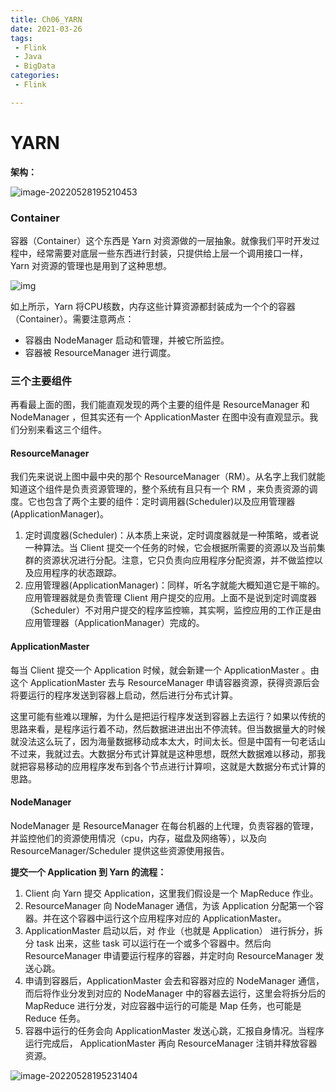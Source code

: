 ```yaml
---
title: Ch06_YARN
date: 2021-03-26
tags:
 - Flink
 - Java
 - BigData
categories:
 - Flink

---
```


# YARN

**架构：**

![image-20220528195210453](https://markdown-1301334775.cos.eu-frankfurt.myqcloud.com/image-20220528195210453.png)



### **Container**

容器（Container）这个东西是 Yarn 对资源做的一层抽象。就像我们平时开发过程中，经常需要对底层一些东西进行封装，只提供给上层一个调用接口一样，Yarn 对资源的管理也是用到了这种思想。

![img](https://markdown-1301334775.cos.eu-frankfurt.myqcloud.com/7fd3a_1440w.jpeg)

如上所示，Yarn 将CPU核数，内存这些计算资源都封装成为一个个的容器（Container）。需要注意两点：

- 容器由 NodeManager 启动和管理，并被它所监控。
- 容器被 ResourceManager 进行调度。



### **三个主要组件**

再看最上面的图，我们能直观发现的两个主要的组件是 ResourceManager 和 NodeManager ，但其实还有一个 ApplicationMaster 在图中没有直观显示。我们分别来看这三个组件。

#### **ResourceManager**

我们先来说说上图中最中央的那个 ResourceManager（RM）。从名字上我们就能知道这个组件是负责资源管理的，整个系统有且只有一个 RM ，来负责资源的调度。它也包含了两个主要的组件：定时调用器(Scheduler)以及应用管理器(ApplicationManager)。

1. 定时调度器(Scheduler)：从本质上来说，定时调度器就是一种策略，或者说一种算法。当 Client 提交一个任务的时候，它会根据所需要的资源以及当前集群的资源状况进行分配。注意，它只负责向应用程序分配资源，并不做监控以及应用程序的状态跟踪。
2. 应用管理器(ApplicationManager)：同样，听名字就能大概知道它是干嘛的。应用管理器就是负责管理 Client 用户提交的应用。上面不是说到定时调度器（Scheduler）不对用户提交的程序监控嘛，其实啊，监控应用的工作正是由应用管理器（ApplicationManager）完成的。

#### **ApplicationMaster**

每当 Client 提交一个 Application 时候，就会新建一个 ApplicationMaster 。由这个 ApplicationMaster 去与 ResourceManager 申请容器资源，获得资源后会将要运行的程序发送到容器上启动，然后进行分布式计算。

这里可能有些难以理解，为什么是把运行程序发送到容器上去运行？如果以传统的思路来看，是程序运行着不动，然后数据进进出出不停流转。但当数据量大的时候就没法这么玩了，因为海量数据移动成本太大，时间太长。但是中国有一句老话山不过来，我就过去。大数据分布式计算就是这种思想，既然大数据难以移动，那我就把容易移动的应用程序发布到各个节点进行计算呗，这就是大数据分布式计算的思路。

#### **NodeManager**

NodeManager 是 ResourceManager 在每台机器的上代理，负责容器的管理，并监控他们的资源使用情况（cpu，内存，磁盘及网络等），以及向 ResourceManager/Scheduler 提供这些资源使用报告。

**提交一个 Application 到 Yarn 的流程：**

1. Client 向 Yarn 提交 Application，这里我们假设是一个 MapReduce 作业。
2. ResourceManager 向 NodeManager 通信，为该 Application 分配第一个容器。并在这个容器中运行这个应用程序对应的 ApplicationMaster。
3. ApplicationMaster 启动以后，对 作业（也就是 Application） 进行拆分，拆分 task 出来，这些 task 可以运行在一个或多个容器中。然后向 ResourceManager 申请要运行程序的容器，并定时向 ResourceManager 发送心跳。
4. 申请到容器后，ApplicationMaster 会去和容器对应的 NodeManager 通信，而后将作业分发到对应的 NodeManager 中的容器去运行，这里会将拆分后的 MapReduce 进行分发，对应容器中运行的可能是 Map 任务，也可能是 Reduce 任务。
5. 容器中运行的任务会向 ApplicationMaster 发送心跳，汇报自身情况。当程序运行完成后， ApplicationMaster 再向 ResourceManager 注销并释放容器资源。

![image-20220528195231404](https://markdown-1301334775.cos.eu-frankfurt.myqcloud.com/image-20220528195231404.png)